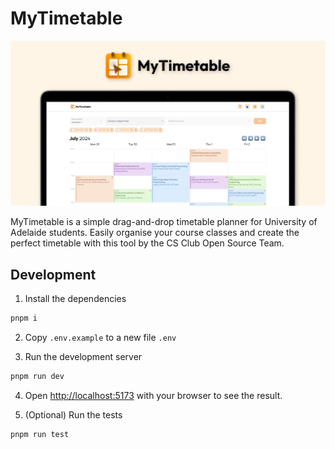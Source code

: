 # MyTimetable

![banner image](public/banner.png)

MyTimetable is a simple drag-and-drop timetable planner for University of Adelaide students. Easily organise your course classes and create the perfect timetable with this tool by the CS Club Open Source Team.

## Development

1. Install the dependencies

```sh
pnpm i
```

2. Copy `.env.example` to a new file `.env`

3. Run the development server

```sh
pnpm run dev
```

4. Open <http://localhost:5173> with your browser to see the result.

5. (Optional) Run the tests

```sh
pnpm run test
```
